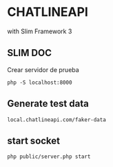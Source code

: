 # CHATLINEAPI

with Slim Framework 3


## SLIM DOC
Crear servidor de prueba

	php -S localhost:8000

## Generate test data

	local.chatlineapi.com/faker-data

## start socket 

	php public/server.php start


